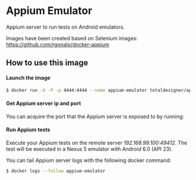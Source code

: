 Appium Emulator
===============

Appium server to run tests on Android emulators.

Images have been created based on Selenium images: https://github.com/rgonalo/docker-appium

How to use this image
---------------------

#### Launch the image

``` bash
$ docker run -d -P -p 4444:4444 --name appium-emulator totaldesigner/appium-emulator
```

#### Get Appium server ip and port

You can acquire the port that the Appium server is exposed to by running:


#### Run Appium tests

Execute your Appium tests on the remote server *192.168.99.100:49412*. The test will be executed in a Nexus 5 emulator
with Android 6.0 (API 23).

You can tail Appium server logs with the following docker command:

``` bash
$ docker logs --follow appium-emulator
```

